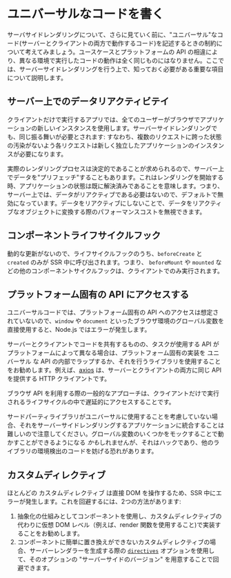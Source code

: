 # ユニバーサルなコードを書く

サーバサイドレンダリングについて、さらに見ていく前に、"ユニバーサル"なコード(サーバーとクライアントの両方で動作するコード)を記述するときの制約について考えてみましょう。ユースケースとプラットフォームの API の相違により、異なる環境で実行したコードの動作は全く同じものにはなりません。ここでは、サーバーサイドレンダリングを行う上で、知っておく必要がある重要な項目について説明します。

## サーバー上でのデータリアクティビテイ

クライアントだけで実行するアプリでは、全てのユーザーがブラウザでアプリケーションの新しいインスタンスを使用します。サーバーサイドレンダリングでも、同じ振る舞いが必要とされます: すなわち、複数のリクエストに跨った状態の汚染がないよう各リクエストは新しく独立したアプリケーションのインスタンスが必要になります。

実際のレンダリングプロセスは決定的であることが求められるので、サーバー上でデータを"プリフェッチ"することもあります。これはレンダリングを開始する時、アプリケーションの状態は既に解決済みであることを意味します。つまり、サーバー上では、データがリアクティブである必要はないので、デフォルトで無効になっています。データをリアクティブにしないことで、データをリアクティブなオブジェクトに変換する際のパフォーマンスコストを無視できます。

## コンポーネントライフサイクルフック

動的な更新がないので、ライフサイクルフックのうち、`beforeCreate` と `created` のみが SSR 中に呼び出されます。つまり、 `beforeMount` や `mounted` などの他のコンポーネントサイクルフックは、クライアントでのみ実行されます。

## プラットフォーム固有の API にアクセスする

ユニバーサルコードでは、プラットフォーム固有の API へのアクセスは想定されていないので、`window` や `document` といったブラウザ環境のグローバル変数を直接使用すると、Node.js ではエラーが発生します。

サーバーとクライアントでコードを共有するものの、タスクが使用する API がプラットフォームによって異なる場合は、プラットフォーム固有の実装を ユニバーサル な API の内部でラップするか、それを行うライブラリを使用することをお勧めします。例えば、[axios](https://github.com/mzabriskie/axios) は、サーバーとクライアントの両方に同じ API を提供する HTTP クライアントです。

ブラウザ  API を利用する際の一般的なアプローチは、クライアントだけで実行されるライフサイクルの中で遅延的にアクセスすることです。

サードパーティライブラリがユニバーサルに使用することを考慮していない場合、それをサーバーサイドレンダリングするアプリケーションに統合することは難しいので注意してください。グローバル変数のいくつかをモックすることで動かすことができるようになる *かも*しれませんが、それはハックであり、他のライブラリの環境検出のコードを妨げる恐れがあります。 

## カスタムディレクティブ

ほとんどの カスタムディレクティブ は直接 DOM を操作するため、SSR 中にエラーが発生します。これを回避するには、2つの方法があります:

1. 抽象化の仕組みとしてコンポーネントを使用し、カスタムディレクティブの代わりに仮想 DOM レベル（例えば、render 関数を使用すること)で実装することをお勧めします。
2. コンポーネントに簡単に置き換えができないカスタムディレクティブの場合、サーバーレンダラーを生成する際の [`directives`](./api.md#directives) オプションを使用して、そのオプションの "サーバーサイドのバージョン" を用意することで回避できます。
